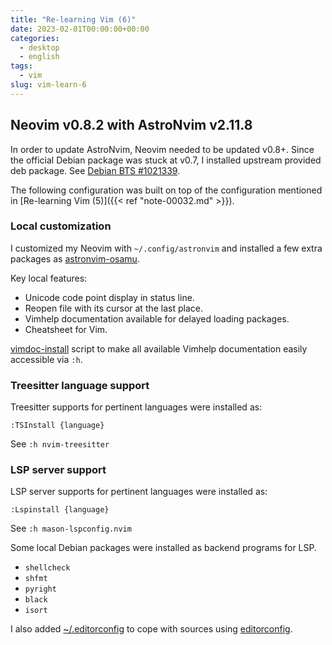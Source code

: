 ```yaml
---
title: "Re-learning Vim (6)"
date: 2023-02-01T00:00:00+00:00
categories:
  - desktop
  - english
tags:
  - vim
slug: vim-learn-6
---
```


## Neovim v0.8.2 with AstroNvim v2.11.8

In order to update AstroNvim, Neovim needed to be updated v0.8+.  Since the
official Debian package was stuck at v0.7, I installed upstream provided deb
package.  See [Debian BTS #1021339](https://bugs.debian.org/1021339).

The following configuration was built on top of the configuration mentioned in
[Re-learning Vim (5)]({{< ref "note-00032.md" >}}).

### Local customization

I customized my Neovim with `~/.config/astronvim` and installed a few extra
packages as [astronvim-osamu](https://github.com/osamuaoki/astronvim-osamu).

Key local features:

* Unicode code point display in status line.
* Reopen file with its cursor at the last place.
* Vimhelp documentation available for delayed loading packages.
* Cheatsheet for Vim.

[vimdoc-install](https://github.com/osamuaoki/osamu-utils/blob/main/vimdoc-install)
script to make all available Vimhelp documentation easily accessible via `:h`.

### Treesitter language support

Treesitter supports for pertinent languages were installed as:

```
:TSInstall {language}
```

See `:h nvim-treesitter`

### LSP server support

LSP server supports for pertinent languages were installed as:

```
:Lspinstall {language}
```

See `:h mason-lspconfig.nvim`

Some local Debian packages were installed as backend programs for LSP.

* `shellcheck`
* `shfmt`
* `pyright`
* `black`
* `isort`

I also added
[~/.editorconfig](https://github.com/osamuaoki/osamu-utils/blob/main/dot/.editorconfig)
to cope with sources using [editorconfig](https://editorconfig.org/).


<!-- vim: set sw=4 sts=4 ai si et tw=79 ft=markdown: -->

